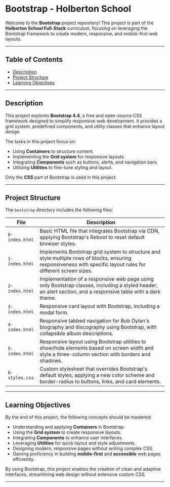 # Bootstrap - Holberton School

Welcome to the **Bootstrap** project repository! This project is part of the **Holberton School Full-Stack** curriculum, focusing on leveraging the Bootstrap framework to create modern, responsive, and mobile-first web layouts.

---

## Table of Contents

- [Description](#description)
- [Project Structure](#project-structure)
- [Learning Objectives](#learning-objectives)

---

## Description

This project explores **Bootstrap 4.4**, a free and open-source CSS framework designed to simplify responsive web development. It provides a grid system, predefined components, and utility classes that enhance layout design.

The tasks in this project focus on:

- Using **Containers** to structure content.
- Implementing the **Grid system** for responsive layouts.
- Integrating **Components** such as buttons, alerts, and navigation bars.
- Utilizing **Utilities** to fine-tune styling and layout.

Only the **CSS** part of Bootstrap is used in this project.

---

## Project Structure

The `bootstrap` directory includes the following files:

| File           | Description                                                                                                                                                     |
| -------------- | --------------------------------------------------------------------------------------------------------------------------------------------------------------- |
| `0-index.html` | Basic HTML file that integrates Bootstrap via CDN, applying Bootstrap's Reboot to reset default browser styles.                                                 |
| `1-index.html` | Implements Bootstrap grid system to structure and style multiple rows of blocks, ensuring responsiveness with specific layout rules for different screen sizes. |
| `2-index.html` | Implementation of a responsive web page using only Bootstrap classes, including a styled header, an alert section, and a responsive table with a dark theme.    |
| `3-index.html` | Responsive card layout with Bootstrap, including a modal form.                                                                                                  |
| `4-index.html` | Responsive tabbed navigation for Bob Dylan's biography and discography using Bootstrap, with collapsible album descriptions.                                    |
| `5-index.html` | Responsive layout using Bootstrap utilities to show/hide elements based on screen width and style a three-column section with borders and shadows.              |
| `6-styles.css` | Custom stylesheet that overrides Bootstrap's default styles, applying a new color scheme and border-radius to buttons, links, and card elements.                |

---

## Learning Objectives

By the end of this project, the following concepts should be mastered:

- Understanding and applying **Containers** in Bootstrap.
- Using the **Grid system** to create responsive layouts.
- Integrating **Components** to enhance user interfaces.
- Leveraging **Utilities** for quick layout and style adjustments.
- Designing modern, responsive pages without writing complex CSS.
- Gaining proficiency in building **mobile-first** and **accessible** web pages efficiently.

By using Bootstrap, this project enables the creation of clean and adaptive interfaces, streamlining web design without extensive custom CSS.

---

